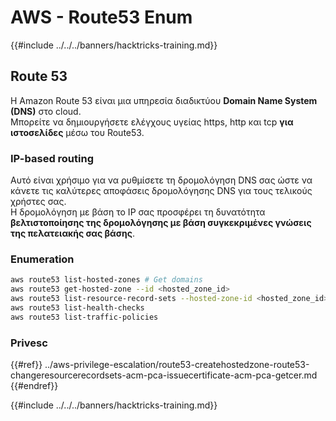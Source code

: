 # AWS - Route53 Enum

{{#include ../../../banners/hacktricks-training.md}}

## Route 53

Η Amazon Route 53 είναι μια υπηρεσία διαδικτύου **Domain Name System (DNS)** στο cloud.\
Μπορείτε να δημιουργήσετε ελέγχους υγείας https, http και tcp **για ιστοσελίδες** μέσω του Route53.

### IP-based routing <a href="#routing-policy-ipbased" id="routing-policy-ipbased"></a>

Αυτό είναι χρήσιμο για να ρυθμίσετε τη δρομολόγηση DNS σας ώστε να κάνετε τις καλύτερες αποφάσεις δρομολόγησης DNS για τους τελικούς χρήστες σας.\
Η δρομολόγηση με βάση το IP σας προσφέρει τη δυνατότητα **βελτιστοποίησης της δρομολόγησης με βάση συγκεκριμένες γνώσεις της πελατειακής σας βάσης**.

### Enumeration
```bash
aws route53 list-hosted-zones # Get domains
aws route53 get-hosted-zone --id <hosted_zone_id>
aws route53 list-resource-record-sets --hosted-zone-id <hosted_zone_id> # Get all records
aws route53 list-health-checks
aws route53 list-traffic-policies
```
### Privesc

{{#ref}}
../aws-privilege-escalation/route53-createhostedzone-route53-changeresourcerecordsets-acm-pca-issuecertificate-acm-pca-getcer.md
{{#endref}}

{{#include ../../../banners/hacktricks-training.md}}
